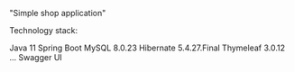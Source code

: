"Simple shop application"

Technology stack:

Java 11
Spring Boot
MySQL 8.0.23
Hibernate 5.4.27.Final
Thymeleaf 3.0.12
...
Swagger UI
